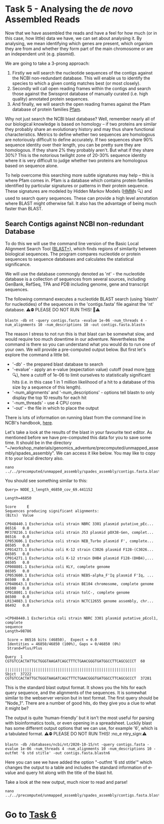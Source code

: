 # Task 5 - Analysing the *de novo* Assembled Reads
Now that we have assembled the reads and have a feel for how much (or in this case, how little) data we have, we can set about analysing it. By analysing, we mean identifying which genes are present, which organism they are from and whether they form part of the main chromosome or are an independent unit (e.g. plasmid).

We are going to take a 3-prong approach:

1. Firstly we will search the nucleotide sequences of the contigs against the NCBI non-redundant database. This will enable us to identify the species to which a given contig matches best (or most closely).
2. Secondly will call open reading frames within the contigs and search those against the Swissprot database of manually curated (i.e. high quality) annotated protein sequences.
3. And finally, we will search the open reading frames against the Pfam database of protein families [Pfam](​http://pfam.xfam.org).

Why not just search the NCBI blast database? Well, remember nearly all of our biological knowledge is based on homology – if two proteins are similar they probably share an evolutionary history and may thus share functional characteristics. Metrics to define whether two sequences are homologous are notoriously difficult to define accurately. If two sequences share 90% sequence identity over their length, you can be pretty sure they are homologous. If they share 2% they probably aren't. But what if they share 30%? This is the notorious twilight zone of 20-30% sequence identity where it is very difficult to judge whether two proteins are homologous based on sequence alone.

To help overcome this searching more subtle signatures may help – this is where Pfam comes in. Pfam is a database which contains protein families identified by particular signatures or patterns in their protein sequence. These signatures are modeled by Hidden Markov Models ([HMM](https://en.wikipedia.org/wiki/Hidden_Markov_model)s :mag:) and used to search query sequences. These can provide a high level annotation where BLAST might otherwise fail. It also has the advantage of being much faster than BLAST.

## Search Contigs against NCBI non-redundant Database
To do this we will use the command line version of the Basic Local Alignment Search Tool ([BLAST+](https://blast.ncbi.nlm.nih.gov/Blast.cgi?CMD=Web&PAGE_TYPE=BlastDocs&DOC_TYPE=Download)), which finds regions of similarity between biological sequences. The program compares nucleotide or protein sequences to sequence databases and calculates the statistical significance.

We will use the database commongly denoted as 'nt' - the nucleotide database is a collection of sequences from several sources, including GenBank, RefSeq, TPA and PDB including genome, gene and transcript sequences. 

The following command executes a nucleotide BLAST search (using 'blastn' for nucleotides) of the sequences in the 'contigs.fasta' file against the 'nt' database. :warning::no_entry: PLEASE DO NOT RUN THIS! :no_entry_sign::warning:
```
blastn -db nt -query contigs.fasta -evalue 1e-06 -num_threads 4 -num_alignments 10 -num_descriptions 10 -out contigs.fasta.blastn
```

The reason I stress to not run this is that blast can be somewhat slow, and would require too much downtime in our adventure. Nevertheless the command is there so you can understand what you would do to run one of your own. We will provide a pre-computed output below. But first let's explore the command a little bit.

* '-db'​ - the prepared blast database to search
* '-​evalue' - apply an e-value (expectation value) cutoff (read more [here](http://www.ncbi.nlm.nih.gov/BLAST/tutorial/Altschul-1.html​):mag:), here a cutoff of 1e-06 to limit ourselves to statistically significant hits (i.e. in this case 1 in 1 million likelihood of a hit to a database of this size by a sequence of this length).
* '-num_alignments' and '-num_descriptions' - options tell blastn to only display the top 10 results for each hit
* '-num_threads'​ - use 4 CPU cores
* '-out' - the file in which to place the output

There is lots of information on running blast from the command line in NCBI's handbook, [here](http://www.ncbi.nlm.nih.gov/books/NBK1763/).

Let's take a look at the results of the blast in your favourite text editor. As mentioned before we have pre-computed this data for you to save some time. It should be in the directory "~/workshop_materials/genomics_adventure/precomputed/unmapped_assembly/spades_assembly". We can access it like below. You may like to copy it to your local directory also.
```
nano ../../precomputed/unmapped_assembly/spades_assembly/contigs.fasta.blastn
```

You should see something similar to this: 
```
Query= NODE_1_length_46850_cov_69.441152

Length=46850
                                                                      Score     E
Sequences producing significant alignments:                          (Bits)  Value

CP048440.1 Escherichia coli strain NBRC 3301 plasmid putative_pEc...  86516   0.0
MF370216.1 Escherichia coli strain J53 plasmid pOX38-Gen, complet...  86516   0.0
CP053606.1 Escherichia coli strain NEB_Turbo plasmid F', complete...  86505   0.0
CP014273.1 Escherichia coli K-12 strain C3026 plasmid F128-(C3026...  86505   0.0
CP014271.1 Escherichia coli K-12 strain DHB4 plasmid F128-(DHB4),...  86505   0.0
CP008801.1 Escherichia coli KLY, complete genome                      86505   0.0
CP053608.1 Escherichia coli strain NEB5-alpha_F'Iq plasmid F'Iq, ...  86500   0.0
CP040643.1 Escherichia coli strain BE104 chromosome, complete genome  86500   0.0
CP018801.1 Escherichia coli strain tolC-, complete genome             86500   0.0
LR134083.1 Escherichia coli strain NCTC12655 genome assembly, chr...  86492   0.0


>CP048440.1 Escherichia coli strain NBRC 3301 plasmid putative_pEcol1, complete
sequence
Length=98786

 Score = 86516 bits (46850),  Expect = 0.0
 Identities = 46850/46850 (100%), Gaps = 0/46850 (0%)
 Strand=Plus/Plus

Query  1      CGTGTCCACTATTGCTGGGTAAGATCAGCTTTCTGAACGGGTGATGGCCTTCAGCGCCCT  60
              ||||||||||||||||||||||||||||||||||||||||||||||||||||||||||||
Sbjct  37222  CGTGTCCACTATTGCTGGGTAAGATCAGCTTTCTGAACGGGTGATGGCCTTCAGCGCCCT  37281
```

This is the standard blast output format. It shows you the hits for each query sequence, and the alignments of the sequences. It is somewhat similar to the webserver version but in text format. The first query should be "Node_1". There are a number of good hits, do they give you a clue to what it might be?

The output is quite 'human-friendly' but it isn't the most useful for parsing with bioinformatics tools, or even opening in a spreadsheet. Luckily blast has some different output options that we can use, for example '6', which is a tabulated format. :warning::no_entry: PLEASE DO NOT RUN THIS! :no_e
ntry_sign::warning:
```
blastn -db /databases/ncbi/nt/2020-10-15/nt -query contigs.fasta -evalue 1e-06 -num_threads 4 -num_alignments 10 -num_descriptions 10 -outfmt '6 std stitle' -out contigs.fasta.blastn6
```

Here you can see we have added the option "-outfmt '6 std stitle'" which changes the output to a table and includes the standard information of e-value and query hit along with the title of the blast hit.

Take a look at the new output, much nicer to read and parse!
```
nano ../../precomputed/unmapped_assembly/spades_assembly/contigs.fasta.blastn6
```

# Go to [Task 6](https://github.com/guyleonard/genomics_adventure/blob/release/chapter_3/task_6.md)
